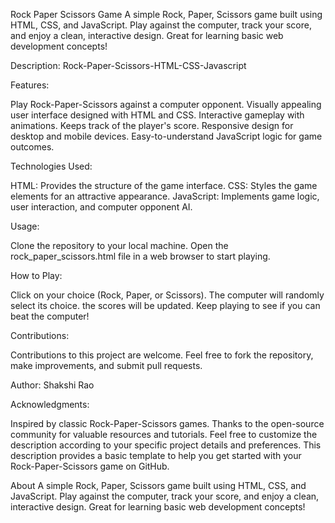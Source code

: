 Rock Paper Scissors Game
A simple Rock, Paper, Scissors game built using HTML, CSS, and JavaScript. Play against the computer, track your score, and enjoy a clean, interactive design. Great for learning basic web development concepts!

Description: Rock-Paper-Scissors-HTML-CSS-Javascript

Features:

Play Rock-Paper-Scissors against a computer opponent. Visually appealing user interface designed with HTML and CSS. Interactive gameplay with animations. Keeps track of the player's score. Responsive design for desktop and mobile devices. Easy-to-understand JavaScript logic for game outcomes.

Technologies Used:

HTML: Provides the structure of the game interface. CSS: Styles the game elements for an attractive appearance. JavaScript: Implements game logic, user interaction, and computer opponent AI.

Usage:

Clone the repository to your local machine. Open the rock_paper_scissors.html file in a web browser to start playing.

How to Play:

Click on your choice (Rock, Paper, or Scissors). The computer will randomly select its choice. the scores will be updated. Keep playing to see if you can beat the computer!

Contributions:

Contributions to this project are welcome. Feel free to fork the repository, make improvements, and submit pull requests.

Author: Shakshi Rao

Acknowledgments:

Inspired by classic Rock-Paper-Scissors games. Thanks to the open-source community for valuable resources and tutorials. Feel free to customize the description according to your specific project details and preferences. This description provides a basic template to help you get started with your Rock-Paper-Scissors game on GitHub.

About
A simple Rock, Paper, Scissors game built using HTML, CSS, and JavaScript. Play against the computer, track your score, and enjoy a clean, interactive design. Great for learning basic web development concepts!
